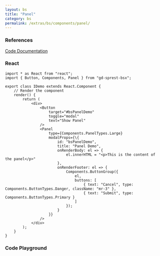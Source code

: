 ```yaml
---
layout: bs
title: "Panel"
category: bs
permalink: /extras/bs/components/panel/
---
```


### References

<div class="bs">
    <div class="list-group">
        <a class="list-group-item list-group-item-action" href="/docs/sprest-bs/modules/_components_panel_d_.html">Code Documentation</a>
    </div>
</div>

### React

```tsx
import * as React from "react";
import { Button, Components, Panel } from "gd-sprest-bsx";

export class IDemo extends React.Component {
    // Render the component
    render() {
        return (
            <div>
                <Button
                    target="#bsPanelDemo"
                    toggle="modal"
                    text="Show Panel"
                />
                <Panel
                    type={Components.PanelTypes.Large}
                    modalProps={\{
                        id: "bsPanelDemo",
                        title: "Panel Demo",
                        onRenderBody: el => {
                            el.innerHTML = "<p>This is the content of the panel</p>"
                        },
                        onRenderFooter: el => {
                            Components.ButtonGroup({
                                el,
                                buttons: [
                                    { text: "Cancel", type: Components.ButtonTypes.Danger, className: "mr-3" },
                                    { text: "Submit", type: Components.ButtonTypes.Primary }
                                ]
                            });
                        }
                    }}
                />
            </div>
        );
    }
}
```

### Code Playground

<div id="playground" class="bs"></div>
<script type="text/javascript">
    // Wait for the page to load
    window.addEventListener("load", function() {
        // Create the code editor
        var editor = CodeEditor(document.getElementById("playground"), true, [
            '// Create the button',
            'Components.Button({',
            '\tel: app,',
            '\ttarget: "#bsPanelDemo",',
            '\ttext: "Show Panel",',
            '\ttoggle: "modal"',
            '});',
            '',
            '// Get the panel element',
            'var elPanel = document.querySelector("#panel-demo");',
            'if(elPanel === null) {',
            '\t// Create the element to contain the panel',
            '\telPanel = document.createElement("div");',
            '\telPanel.id = "panel-demo";',
            '\tdocument.body.appendChild(elPanel);',
            '}',
            '',
            '// Create the panel',
            'var panel = Components.Panel({',
            '\tel: elPanel,',
            '\ttype: $REST.Components.PanelTypes.Large,',
            '\tmodalProps: {',
            '\t\tid: "bsPanelDemo",',
            '\t\ttitle: "Panel Demo",',
            '\t\tonRenderBody: function(el) {',
            '\t\t\t// Render the body',
            '\t\t\tel.innerHTML = "<p>This is the content of the panel</p>";',
            '\t\t},',
            '\t\tonRenderFooter: function(el) {',
            '\t\t\t// Create the button group',
            '\t\t\tComponents.ButtonGroup({',
            '\t\t\t\tel: el,',
            '\t\t\t\tbuttons: [',
            '\t\t\t\t\t{ text: "Cancel", type: Components.ButtonTypes.Danger, className: "mr-3" },',
            '\t\t\t\t\t{ text: "Submit", type: Components.ButtonTypes.Primary }',
            '\t\t\t\t]',
            '\t\t\t});',
            '\t\t}',
            '\t},',
            '});',
            '',
            '// Modals require some styling',
            'panel.modal.el.style.margin = "0";'
        ].join('\n'));
    });
</script>